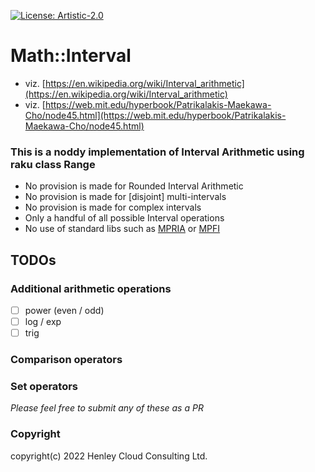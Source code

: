 [![License: Artistic-2.0](https://img.shields.io/badge/License-Artistic%202.0-0298c3.svg)](https://opensource.org/licenses/Artistic-2.0)

# Math::Interval

- viz. [https://en.wikipedia.org/wiki/Interval_arithmetic](https://en.wikipedia.org/wiki/Interval_arithmetic)
- viz. [https://web.mit.edu/hyperbook/Patrikalakis-Maekawa-Cho/node45.html](https://web.mit.edu/hyperbook/Patrikalakis-Maekawa-Cho/node45.html)

### This is a noddy implementation of Interval Arithmetic using raku class Range 
- No provision is made for Rounded Interval Arithmetic
- No provision is made for [disjoint] multi-intervals
- No provision is made for complex intervals
- Only a handful of all possible Interval operations
- No use of standard libs such as [MPRIA](https://www.gnu.org/software/mpria/) or [MPFI](https://metacpan.org/pod/Math::MPFI)

## TODOs
### Additional arithmetic operations
- [ ] power (even / odd)
- [ ] log / exp 
- [ ] trig
### Comparison operators 
### Set operators 

_Please feel free to submit any of these as a PR_

### Copyright
copyright(c) 2022 Henley Cloud Consulting Ltd.
